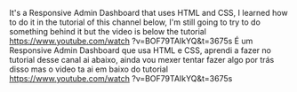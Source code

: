 It's a Responsive Admin Dashboard that uses HTML and CSS, I learned how to do it in the tutorial of this channel below, I'm still going to try to do something behind it but the video is below the tutorial https://www.youtube.com/watch ?v=BOF79TAIkYQ&t=3675s
É um Responsive Admin Dashboard que usa HTML e CSS, aprendi a fazer no tutorial desse canal ai abaixo, ainda vou mexer tentar fazer algo por trás disso mas o video ta ai em baixo do tutorial https://www.youtube.com/watch ?v=BOF79TAIkYQ&t=3675s
